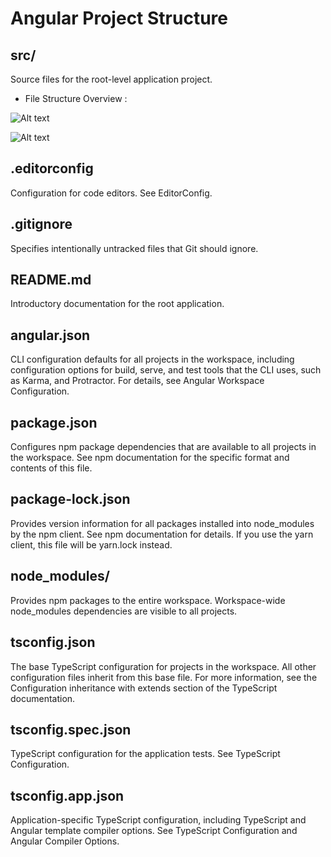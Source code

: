 # Angular Project Structure

## src/

Source files for the root-level application project.

- File Structure Overview :

![Alt text](https://stackblitz.com/files/angular-project-structure/github/aissam-ahbar/Angular-Project-Structure/main/angular-app/src/assets/image.png 'Angular Project Overview')

![Alt text](https://stackblitz.com/files/angular-project-structure/github/aissam-ahbar/Angular-Project-Structure/main/angular-app/src/assets/overview.png 'Files Tree')

## .editorconfig

Configuration for code editors. See EditorConfig.

## .gitignore

Specifies intentionally untracked files that Git should ignore.

## README.md

Introductory documentation for the root application.

## angular.json

CLI configuration defaults for all projects in the workspace, including configuration options for build, serve, and test tools that the CLI uses, such as Karma, and Protractor. For details, see Angular Workspace Configuration.

## package.json

Configures npm package dependencies that are available to all projects in the workspace. See npm documentation for the specific format and contents of this file.

## package-lock.json

Provides version information for all packages installed into node_modules by the npm client. See npm documentation for details. If you use the yarn client, this file will be yarn.lock instead.

## node_modules/

Provides npm packages to the entire workspace. Workspace-wide node_modules dependencies are visible to all projects.

## tsconfig.json

The base TypeScript configuration for projects in the workspace. All other configuration files inherit from this base file. For more information, see the Configuration inheritance with extends section of the TypeScript documentation.

## tsconfig.spec.json

TypeScript configuration for the application tests. See TypeScript Configuration.

## tsconfig.app.json

Application-specific TypeScript configuration, including TypeScript and Angular template compiler options. See TypeScript Configuration and Angular Compiler Options.

